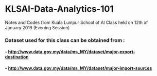 # KLSAI-Data-Analytics-101
Notes and Codes from Kuala Lumpur School of AI Class held on 12th of January 2019 (Evening Session)
### Dataset used for this class can be obtained from :
####        - http://www.data.gov.my/data/ms_MY/dataset/major-export-destination
####       -  http://www.data.gov.my/data/ms_MY/dataset/major-import-sources
